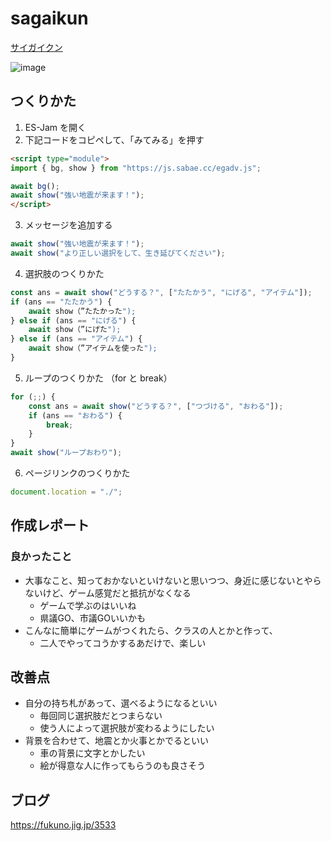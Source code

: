 # sagaikun
 
[サイガイクン](https://code4fukui.github.io/saigaikun/)

![image](https://user-images.githubusercontent.com/1715217/156316472-5b6ed81d-18c4-4674-ac59-0e48cc2624ac.png)

## つくりかた

1. ES-Jam を開く
2. 下記コードをコピペして、「みてみる」を押す
```html
<script type="module">
import { bg, show } from "https://js.sabae.cc/egadv.js";

await bg();
await show("強い地震が来ます！");
</script>
```
3. メッセージを追加する
```js
await show("強い地震が来ます！");
await show("より正しい選択をして、生き延びてください");
```
4. 選択肢のつくりかた
```js
const ans = await show("どうする？", ["たたかう", "にげる", "アイテム"]);
if (ans == "たたかう") {
    await show（”たたかった");
} else if (ans == "にげる") {
    await show（”にげた");
} else if (ans == "アイテム") {
    await show（”アイテムを使った");
}
```
5. ループのつくりかた （for と break）
```js
for (;;) {
    const ans = await show("どうする？", ["つづける", "おわる"]);
    if (ans == "おわる") {
        break;
    }
}
await show("ループおわり");
```
6. ページリンクのつくりかた
```js
document.location = "./";
```

## 作成レポート

### 良かったこと

- 大事なこと、知っておかないといけないと思いつつ、身近に感じないとやらないけど、ゲーム感覚だと抵抗がなくなる
  - ゲームで学ぶのはいいね
  - 県議GO、市議GOいいかも
- こんなに簡単にゲームがつくれたら、クラスの人とかと作って、
  - 二人でやってコうかするあだけで、楽しい

## 改善点

- 自分の持ち札があって、選べるようになるといい
  - 毎回同じ選択肢だとつまらない
  - 使う人によって選択肢が変わるようにしたい
- 背景を合わせて、地震とか火事とかでるといい
  - 車の背景に文字とかしたい
  - 絵が得意な人に作ってもらうのも良さそう

## ブログ

https://fukuno.jig.jp/3533
